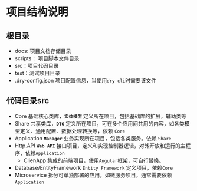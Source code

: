 # 项目结构说明

## 根目录

- docs: 项目文档存储目录
- scripts： 项目脚本文件目录
- src：项目代码目录
- test：测试项目目录
- .dry-config.json 项目配置信息，当使用`dry cli`时需要该文件

## 代码目录src

- Core 基础核心类库，**`实体模型`** 定义所在项目，包括基础库的扩展，辅助类等
- Share 共享类库，**`DTO`** 定义所在项目，可在多个应用间共用的内容，如各类模型定义、通用配置、数据处理转换等，依赖 `Core`
- Application **`Manager`** 业务实现所在项目，包括各类服务。依赖 `Share`
- Http.API **`Web API`** 接口项目，定义和实现控制器逻辑，对外开放和运行的主程序，依赖`Application`
  - ClienApp 集成的前端项目，使用`Angular`框架，可自行替换。
- Database/EntityFramework `Entity Framework` 定义项目，依赖`Core`
- Microservice 拆分可单独部署的应用，如微服务项目，通常需要依赖`Application`
